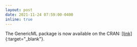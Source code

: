 ```yaml
---
layout: post
date: 2021-11-24 07:59:00-0400
inline: true
---
```


The GenericML package is now available on the CRAN: [[link]](https://CRAN.R-project.org/package=GenericML){:target="_blank"}.
